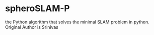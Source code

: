 # spheroSLAM-P
the Python algorithm that solves the minimal  SLAM problem in python. Original Author is Srinivas
